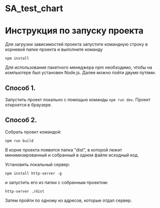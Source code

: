 # SA_test_chart
# Инструкция по запуску проекта

Для загрузки зависимостей проекта запустите командную строку в корневой папке проекта и выполните команду
```
npm install
```
Для использования пакетного менеджера npm необходимо, чтобы на компьютере был установен Node.js.
Далее можно пойти двумя путями.

## Способ 1.
Запустить проект локально с помощью команды ```npm run dev```. Проект откроется в браузере.

## Способ 2.
Собрать проект командой:
```
npm run build
```
В корне проекта появится папка "dist", в которой лежит минимизированный и собранный в одном файле исходный код. 

Установить локальный сервер:
```
npm install http-server -g
```
и запустить его из папки с собранным проектом:
```
http-server ./dist
```
Затем пройти по одному из адресов, которые отдал сервер.

